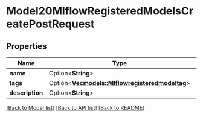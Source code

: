 # Model20MlflowRegisteredModelsCreatePostRequest

## Properties

Name | Type | Description | Notes
------------ | ------------- | ------------- | -------------
**name** | Option<**String**> |  | [optional]
**tags** | Option<[**Vec<models::Mlflowregisteredmodeltag>**](mlflowregisteredmodeltag.md)> |  | [optional]
**description** | Option<**String**> |  | [optional]

[[Back to Model list]](../README.md#documentation-for-models) [[Back to API list]](../README.md#documentation-for-api-endpoints) [[Back to README]](../README.md)


